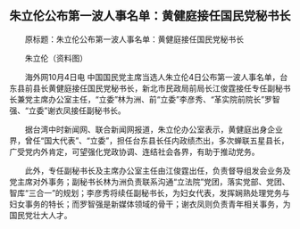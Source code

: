 ## 朱立伦公布第一波人事名单：黄健庭接任国民党秘书长
　　原标题：朱立伦公布第一波人事名单：黄健庭接任国民党秘书长

　　朱立伦（资料图）

　　海外网10月4日电 中国国民党主席当选人朱立伦4日公布第一波人事名单，台东县前县长黄健庭接任国民党秘书长，新北市民政局前局长江俊霆接任专任副秘书长兼党主席办公室主任，“立委”林为洲、前“立委”李彦秀、“革实院前院长”罗智强、“立委”谢衣凤接任副秘书长。

　　据台湾中时新闻网、联合新闻网报道，朱立伦办公室表示，黄健庭出身企业界，曾任“国大代表”、“立委”，担任台东县长任内政绩杰出，多次蝉联五星县长，广受党内外肯定，可望强化党政协调、连结社会各界，有助于推动党务。

　　此外，专任副秘书长及主席办公室主任由江俊霆出任，负责督导组发会业务及党主席对外事务；副秘书长林为洲负责联系沟通“立法院”党团，落实党部、党团、智库“三合一”的规划；李彦秀将续任副秘书长，为妇女代表，发挥娴熟处理党务与妇女事务的特长；而罗智强是新媒体领域的骨干；谢衣凤则负责青年相关事务，为国民党壮大人才。

